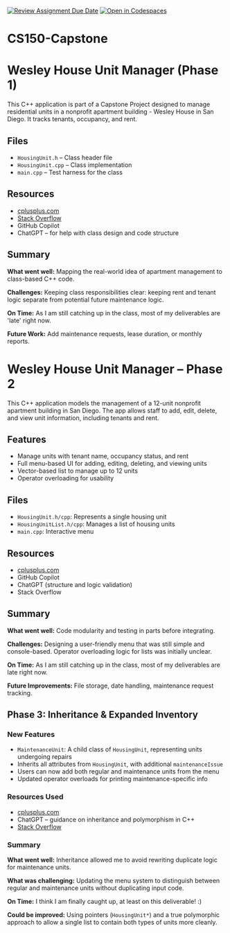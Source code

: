 [![Review Assignment Due Date](https://classroom.github.com/assets/deadline-readme-button-22041afd0340ce965d47ae6ef1cefeee28c7c493a6346c4f15d667ab976d596c.svg)](https://classroom.github.com/a/W7bqK6NI)
[![Open in Codespaces](https://classroom.github.com/assets/launch-codespace-2972f46106e565e64193e422d61a12cf1da4916b45550586e14ef0a7c637dd04.svg)](https://classroom.github.com/open-in-codespaces?assignment_repo_id=19996159)
# CS150-Capstone

# Wesley House Unit Manager (Phase 1)

This C++ application is part of a Capstone Project designed to manage residential units in a nonprofit apartment building - Wesley House in San Diego. It tracks tenants, occupancy, and rent.

## Files
- `HousingUnit.h` – Class header file
- `HousingUnit.cpp` – Class implementation
- `main.cpp` – Test harness for the class

## Resources
- [cplusplus.com](https://cplusplus.com)
- [Stack Overflow](https://stackoverflow.com)
- GitHub Copilot
- ChatGPT – for help with class design and code structure

## Summary
**What went well:** Mapping the real-world idea of apartment management to class-based C++ code.

**Challenges:** Keeping class responsibilities clear: keeping rent and tenant logic separate from potential future maintenance logic.

**On Time:** As I am still catching up in the class, most of my deliverables are 'late' right now.

**Future Work:** Add maintenance requests, lease duration, or monthly reports.

# Wesley House Unit Manager – Phase 2

This C++ application models the management of a 12-unit nonprofit apartment building in San Diego. The app allows staff to add, edit, delete, and view unit information, including tenants and rent.

## Features
- Manage units with tenant name, occupancy status, and rent
- Full menu-based UI for adding, editing, deleting, and viewing units
- Vector-based list to manage up to 12 units
- Operator overloading for usability

## Files
- `HousingUnit.h/cpp`: Represents a single housing unit
- `HousingUnitList.h/cpp`: Manages a list of housing units
- `main.cpp`: Interactive menu

## Resources
- [cplusplus.com](https://cplusplus.com)
- GitHub Copilot
- ChatGPT (structure and logic validation)
- Stack Overflow

## Summary
**What went well:** Code modularity and testing in parts before integrating.

**Challenges:** Designing a user-friendly menu that was still simple and console-based. Operator overloading logic for lists was initially unclear.

**On Time:** As I am still catching up in the class, most of my deliverables are late right now.

**Future Improvements:** File storage, date handling, maintenance request tracking.

## Phase 3: Inheritance & Expanded Inventory

### New Features
- `MaintenanceUnit`: A child class of `HousingUnit`, representing units undergoing repairs
- Inherits all attributes from `HousingUnit`, with additional `maintenanceIssue`
- Users can now add both regular and maintenance units from the menu
- Updated operator overloads for printing maintenance-specific info

### Resources Used
- [cplusplus.com](https://cplusplus.com)
- ChatGPT – guidance on inheritance and polymorphism in C++
- [Stack Overflow](https://stackoverflow.com/questions/1306778/how-do-you-inherit-a-constructor-in-c)

### Summary
**What went well:** Inheritance allowed me to avoid rewriting duplicate logic for maintenance units.

**What was challenging:** Updating the menu system to distinguish between regular and maintenance units without duplicating input code.

**On Time:** I think I am finally caught up, at least on this deliverable! :)

**Could be improved:** Using pointers (`HousingUnit*`) and a true polymorphic approach to allow a single list to contain both types of units more cleanly.